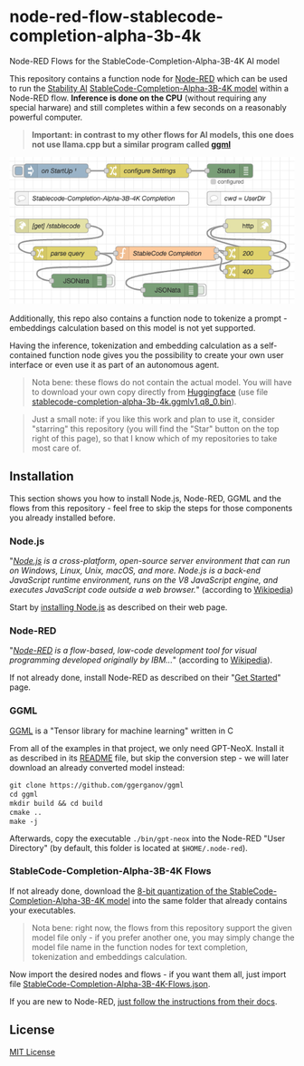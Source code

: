 # node-red-flow-stablecode-completion-alpha-3b-4k #

Node-RED Flows for the StableCode-Completion-Alpha-3B-4K AI model

This repository contains a function node for [Node-RED](https://nodered.org/) which can be used to run the [Stability AI](https://huggingface.co/stabilityai) [StableCode-Completion-Alpha-3B-4K model](https://huggingface.co/stabilityai/stablecode-completion-alpha-3b-4k) within a Node-RED flow. **Inference is done on the CPU** (without requiring any special harware) and still completes within a few seconds on a reasonably powerful computer.

> **Important: in contrast to my other flows for AI models, this one does not use llama.cpp but a similar program called [ggml](https://github.com/ggerganov/ggml)**

![StableCode-Completion-Alpha-3B-4K Text Completion Flow](./StableCode-Completion-Alpha-3B-4K-Completion-Flow.png)

Additionally, this repo also contains a function node to tokenize a prompt - embeddings calculation based on this model is not yet supported.

Having the inference, tokenization and embedding calculation as a self-contained function node gives you the possibility to create your own user interface or even use it as part of an autonomous agent.

> Nota bene: these flows do not contain the actual model. You will have to download your own copy directly from [Huggingface](https://huggingface.co/TheBloke/stablecode-completion-alpha-3b-4k-GGML) (use file [stablecode-completion-alpha-3b-4k.ggmlv1.q8_0.bin](https://huggingface.co/TheBloke/stablecode-completion-alpha-3b-4k-GGML/blob/main/stablecode-completion-alpha-3b-4k.ggmlv1.q8_0.bin)).

> Just a small note: if you like this work and plan to use it, consider "starring" this repository (you will find the "Star" button on the top right of this page), so that I know which of my repositories to take most care of.

## Installation ##

This section shows you how to install Node.js, Node-RED, GGML and the flows from this repository - feel free to skip the steps for those components you already installed before.

### Node.js ###

"_[Node.js](https://nodejs.org/en) is a cross-platform, open-source server environment that can run on Windows, Linux, Unix, macOS, and more. Node.js is a back-end JavaScript runtime environment, runs on the V8 JavaScript engine, and executes JavaScript code outside a web browser._" (according to [Wikipedia](https://en.wikipedia.org/wiki/Node.js))

Start by [installing Node.js](https://nodejs.org/en) as described on their web page.

### Node-RED ###

"_[Node-RED](https://nodered.org/) is a flow-based, low-code development tool for visual programming developed originally by IBM..._" (according to [Wikipedia](https://en.wikipedia.org/wiki/Node-RED)).

If not already done, install Node-RED as described on their "[Get Started](https://nodered.org/#get-started)" page.

### GGML ###

[GGML](https://github.com/ggerganov/ggml) is a "Tensor library for machine learning" written in C

From all of the examples in that project, we only need GPT-NeoX. Install it as described in its [README](https://github.com/ggerganov/ggml/tree/master/examples/gpt-neox) file, but skip the conversion step - we will later download an already converted model instead:

```
git clone https://github.com/ggerganov/ggml
cd ggml
mkdir build && cd build
cmake ..
make -j
```

Afterwards, copy the executable `./bin/gpt-neox` into the Node-RED "User Directory" (by default, this folder is located at `$HOME/.node-red`).

### StableCode-Completion-Alpha-3B-4K Flows ###

If not already done, download the [8-bit quantization of the StableCode-Completion-Alpha-3B-4K model](https://huggingface.co/TheBloke/stablecode-completion-alpha-3b-4k-GGML/blob/main/stablecode-completion-alpha-3b-4k.ggmlv1.q8_0.bin) into the same folder that already contains your executables.

> Nota bene: right now, the flows from this repository support the given model file only - if you prefer another one, you may simply change the model file name in the function nodes for text completion, tokenization and embeddings calculation.

Now import the desired nodes and flows - if you want them all, just import file [StableCode-Completion-Alpha-3B-4K-Flows.json](https://raw.githubusercontent.com/rozek/node-red-flow-stablecode-completion-alpha-3b-4k/master/StableCode-Completion-Alpha-3B-4K-Flows.json).

If you are new to Node-RED, [just follow the instructions from their docs](https://nodered.org/docs/user-guide/editor/workspace/import-export).





## License ##

[MIT License](LICENSE.md)
